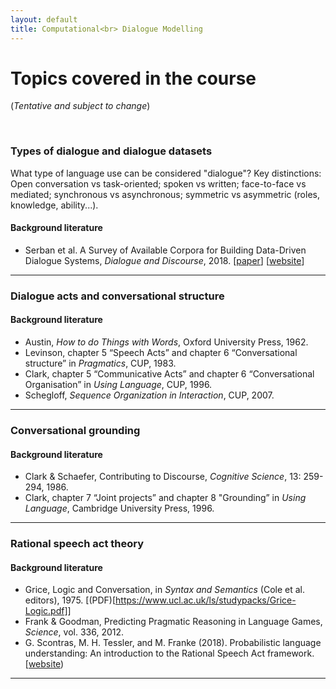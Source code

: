 ```yaml
---
layout: default
title: Computational<br> Dialogue Modelling
---
```


# Topics covered in the course

(*Tentative and subject to change*)

<br>

### Types of dialogue and dialogue datasets

What type of language use can be considered "dialogue"? Key distinctions: Open conversation vs task-oriented; spoken vs written; face-to-face vs mediated; synchronous vs asynchronous; symmetric vs asymmetric (roles, knowledge, ability...).


#### Background literature

- Serban et al. A Survey of Available Corpora for Building Data-Driven Dialogue Systems, *Dialogue and Discourse*, 2018. [[paper](http://dad.uni-bielefeld.de/index.php/dad/article/view/3690/3616)]  [[website](https://breakend.github.io/DialogDatasets/)]

<hr> 

### Dialogue acts and conversational structure

#### Background literature

* Austin, *How to do Things with Words*, Oxford University Press, 1962.
* Levinson, chapter 5 “Speech Acts” and chapter 6 “Conversational structure” in *Pragmatics*, CUP, 1983.
* Clark, chapter 5 “Communicative Acts” and chapter 6 “Conversational Organisation” in *Using Language*, CUP, 1996.
* Schegloff, *Sequence Organization in Interaction*, CUP, 2007.

<hr> 

###  Conversational grounding

#### Background literature

* Clark & Schaefer, Contributing to Discourse, *Cognitive Science*, 13: 259-294, 1986.
* Clark, chapter 7 “Joint projects” and chapter 8 "Grounding” in *Using Language*, Cambridge University Press, 1996.

<hr> 

### Rational speech act theory

#### Background literature

* Grice, Logic and Conversation, in *Syntax and Semantics* (Cole et al. editors), 1975. [(PDF)[https://www.ucl.ac.uk/ls/studypacks/Grice-Logic.pdf]]
* Frank & Goodman, Predicting Pragmatic Reasoning in Language Games, *Science*, vol. 336, 2012.
* G. Scontras, M. H. Tessler, and M. Franke (2018). Probabilistic language understanding: An introduction to the Rational Speech Act framework. [[website](https://www.problang.org))

<hr> 

